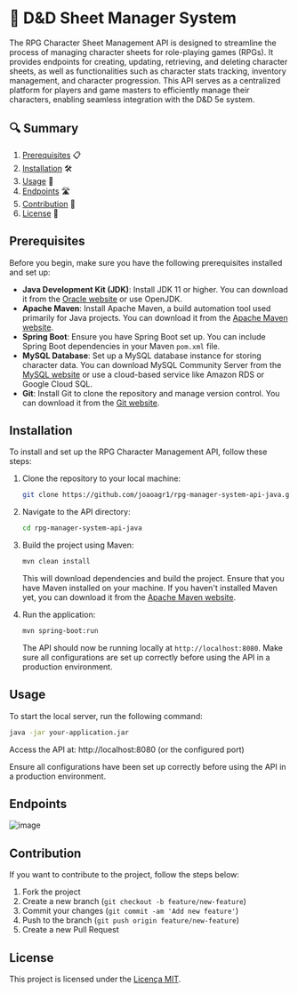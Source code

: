 # 🚀 D&D Sheet Manager System

The RPG Character Sheet Management API is designed to streamline the process of managing character sheets for role-playing games (RPGs). It provides endpoints for creating, updating, retrieving, and deleting character sheets, as well as functionalities such as character stats tracking, inventory management, and character progression. This API serves as a centralized platform for players and game masters to efficiently manage their characters, enabling seamless integration with the D&D 5e system.

## 🔍 Summary

1. [Prerequisites](#prerequisites) 📋
2. [Installation](#installation) 🛠️
3. [Usage](#usage) 🚀
4. [Endpoints](#endpoints) 🛣️
5. [Contribution](#contribution) 🤝
6. [License](#license) 📝

## Prerequisites

Before you begin, make sure you have the following prerequisites installed and set up:

- **Java Development Kit (JDK)**: Install JDK 11 or higher. You can download it from the [Oracle website](https://www.oracle.com/java/technologies/javase-jdk11-downloads.html) or use OpenJDK.
- **Apache Maven**: Install Apache Maven, a build automation tool used primarily for Java projects. You can download it from the [Apache Maven website](https://maven.apache.org/download.cgi).
- **Spring Boot**: Ensure you have Spring Boot set up. You can include Spring Boot dependencies in your Maven `pom.xml` file.
- **MySQL Database**: Set up a MySQL database instance for storing character data. You can download MySQL Community Server from the [MySQL website](https://dev.mysql.com/downloads/mysql/) or use a cloud-based service like Amazon RDS or Google Cloud SQL.
- **Git**: Install Git to clone the repository and manage version control. You can download it from the [Git website](https://git-scm.com/).

## Installation

To install and set up the RPG Character Management API, follow these steps:

1. Clone the repository to your local machine:

    ```bash
    git clone https://github.com/joaoagr1/rpg-manager-system-api-java.git
    ```

2. Navigate to the API directory:

    ```bash
    cd rpg-manager-system-api-java
    ```

3. Build the project using Maven:

    ```bash
    mvn clean install
    ```

   This will download dependencies and build the project. Ensure that you have Maven installed on your machine. If you haven't installed Maven yet, you can download it from the [Apache Maven website](https://maven.apache.org/download.cgi).

4. Run the application:

    ```bash
    mvn spring-boot:run
    ```

   The API should now be running locally at `http://localhost:8080`. Make sure all configurations are set up correctly before using the API in a production environment.

## Usage

To start the local server, run the following command:

```bash
java -jar your-application.jar
```
Access the API at: http://localhost:8080 (or the configured port)

Ensure all configurations have been set up correctly before using the API in a production environment.

## Endpoints

![image](https://github.com/joaoagr1/rpg-manager-system-api-java/assets/125477822/ad23bf75-82b6-450e-b98d-c7d83a7e079f)


## Contribution

If you want to contribute to the project, follow the steps below:
1. Fork the project
2. Create a new branch (`git checkout -b feature/new-feature`)
3. Commit your changes (`git commit -am 'Add new feature'`)
4. Push to the branch (`git push origin feature/new-feature`)
5. Create a new Pull Request

## License

This project is licensed under the [Licença MIT](LICENSE).



